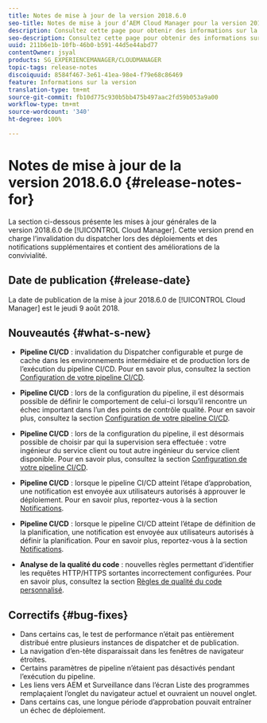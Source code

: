 ```yaml
---
title: Notes de mise à jour de la version 2018.6.0
seo-title: Notes de mise à jour d’AEM Cloud Manager pour la version 2018.6.0
description: Consultez cette page pour obtenir des informations sur la version 2018.6.0 de Cloud Manager.
seo-description: Consultez cette page pour obtenir des informations sur la version 2018.6.0 d’AEM Cloud Manager.
uuid: 211b6e1b-10fb-46b0-b591-44d5e44abd77
contentOwner: jsyal
products: SG_EXPERIENCEMANAGER/CLOUDMANAGER
topic-tags: release-notes
discoiquuid: 8584f467-3e61-41ea-98e4-f79e68c86469
feature: Informations sur la version
translation-type: tm+mt
source-git-commit: fb10d775c930b5bb475b497aac2fd59b053a9a00
workflow-type: tm+mt
source-wordcount: '340'
ht-degree: 100%

---
```



# Notes de mise à jour de la version 2018.6.0 {#release-notes-for}

La section ci-dessous présente les mises à jour générales de la version 2018.6.0 de [!UICONTROL Cloud Manager]. Cette version prend en charge l’invalidation du dispatcher lors des déploiements et des notifications supplémentaires et contient des améliorations de la convivialité.

## Date de publication {#release-date}

La date de publication de la mise à jour 2018.6.0 de [!UICONTROL Cloud Manager] est le jeudi 9 août 2018.

## Nouveautés {#what-s-new}

* **Pipeline CI/CD** : invalidation du Dispatcher configurable et purge de cache dans les environnements intermédiaire et de production lors de l’exécution du pipeline CI/CD. Pour en savoir plus, consultez la section [Configuration de votre pipeline CI/CD](configuring-pipeline.md).

* **Pipeline CI/CD** : lors de la configuration du pipeline, il est désormais possible de définir le comportement de celui-ci lorsqu’il rencontre un échec important dans l’un des points de contrôle qualité. Pour en savoir plus, consultez la section [Configuration de votre pipeline CI/CD](configuring-pipeline.md).

* **Pipeline CI/CD** : lors de la configuration du pipeline, il est désormais possible de choisir par qui la supervision sera effectuée : votre ingénieur du service client ou tout autre ingénieur du service client disponible. Pour en savoir plus, consultez la section [Configuration de votre pipeline CI/CD](configuring-pipeline.md).

* **Pipeline CI/CD** : lorsque le pipeline CI/CD atteint l’étape d’approbation, une notification est envoyée aux utilisateurs autorisés à approuver le déploiement. Pour en savoir plus, reportez-vous à la section [Notifications](notifications.md).

* **Pipeline CI/CD** : lorsque le pipeline CI/CD atteint l’étape de définition de la planification, une notification est envoyée aux utilisateurs autorisés à définir la planification. Pour en savoir plus, reportez-vous à la section [Notifications](notifications.md).

* **Analyse de la qualité du code** : nouvelles règles permettant d’identifier les requêtes HTTP/HTTPS sortantes incorrectement configurées. Pour en savoir plus, consultez la section [Règles de qualité du code personnalisé](custom-code-quality-rules.md).

## Correctifs {#bug-fixes}

* Dans certains cas, le test de performance n’était pas entièrement distribué entre plusieurs instances de dispatcher et de publication.
* La navigation d’en-tête disparaissait dans les fenêtres de navigateur étroites.
* Certains paramètres de pipeline n’étaient pas désactivés pendant l’exécution du pipeline.
* Les liens vers AEM et Surveillance dans l’écran Liste des programmes remplaçaient l’onglet du navigateur actuel et ouvraient un nouvel onglet.
* Dans certains cas, une longue période d’approbation pouvait entraîner un échec de déploiement.
